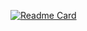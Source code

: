 [![Readme Card](https://github-readme-stats.vercel.app/api/pin/?username=imadenigma&repo=github-readme-stats)](https://github.com/imadenigma/github-readme-stats)
